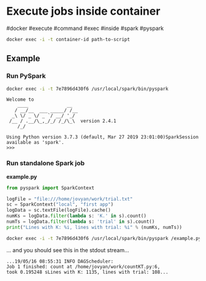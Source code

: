# Execute jobs inside container

#docker #execute #command #exec #inside #spark #pyspark


```bash
docker exec -i -t container-id path-to-script
```

## Example
### Run PySpark
```bash
docker exec -i -t 7e7896d430f6 /usr/local/spark/bin/pyspark  
```

```raw
Welcome to 
    ____              __   
   / __/__  ___ _____/ /__
  _\ \/ _ \/ _ `/ __/ '_/
 /__ / .__/\_,_/_/ /_/\_\  version 2.4.1   
    /_/
    
Using Python version 3.7.3 (default, Mar 27 2019 23:01:00)SparkSession available as 'spark'.
>>> 
```

### Run standalone Spark job

**example.py**
```python
from pyspark import SparkContext

logFile = "file:///home/jovyan/work/trial.txt"
sc = SparkContext("local", "first app")
logData = sc.textFile(logFile).cache()
numKs = logData.filter(lambda s: 'K.' in s).count()
numTs = logData.filter(lambda s: 'trial' in s).count()
print("Lines with K: %i, lines with trial: %i" % (numKs, numTs))
```

```bash
docker exec -i -t 7e7896d430f6 /usr/local/spark/bin/pyspark /example.py
```

… and you should see this in the stdout stream…

```raw
...19/05/16 08:55:31 INFO DAGScheduler: 
Job 1 finished: count at /home/jovyan/work/countKT.py:6, 
took 0.195248 sLines with K: 1135, lines with trial: 108...
```
